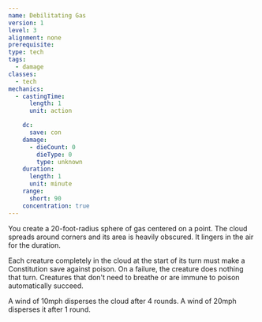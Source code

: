 ```yaml
---
name: Debilitating Gas
version: 1
level: 3
alignment: none
prerequisite: 
type: tech
tags:
  - damage
classes:
  - tech
mechanics:
  - castingTime:
      length: 1
      unit: action

    dc:
      save: con
    damage:
      - dieCount: 0
        dieType: 0
        type: unknown
    duration:
      length: 1
      unit: minute
    range:
      short: 90
    concentration: true
---
```

You create a 20-foot-radius sphere of gas centered on a point. The cloud spreads around corners and its area is heavily obscured. It lingers in the air for the duration.

Each creature completely in the cloud at the start of its turn must make a Constitution save against poison. On a failure, the creature does nothing that turn. Creatures that don't need to breathe or are immune to poison automatically succeed.

A wind of 10mph disperses the cloud after 4 rounds. A wind of 20mph disperses it after 1 round.
    